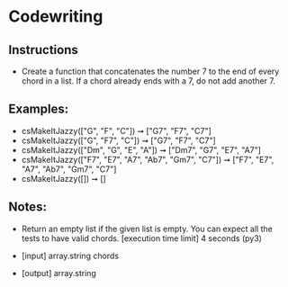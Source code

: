 # Codewriting

## Instructions
- Create a function that concatenates the number 7 to the end of every chord in a list. If a chord already ends with a 7, do not add another 7.

 ## Examples:

- csMakeItJazzy(["G", "F", "C"]) ➞ ["G7", "F7", "C7"]
- csMakeItJazzy(["G", "F7", "C"]) ➞ ["G7", "F7", "C7"]
- csMakeItJazzy(["Dm", "G", "E", "A"]) ➞ ["Dm7", "G7", "E7", "A7"]
- csMakeItJazzy(["F7", "E7", "A7", "Ab7", "Gm7", "C7"]) ➞ ["F7", "E7", "A7", "Ab7", "Gm7", "C7"]
- csMakeItJazzy([]) ➞ []

## Notes:

- Return an empty list if the given list is empty.
You can expect all the tests to have valid chords.
[execution time limit] 4 seconds (py3)

- [input] array.string chords

- [output] array.string